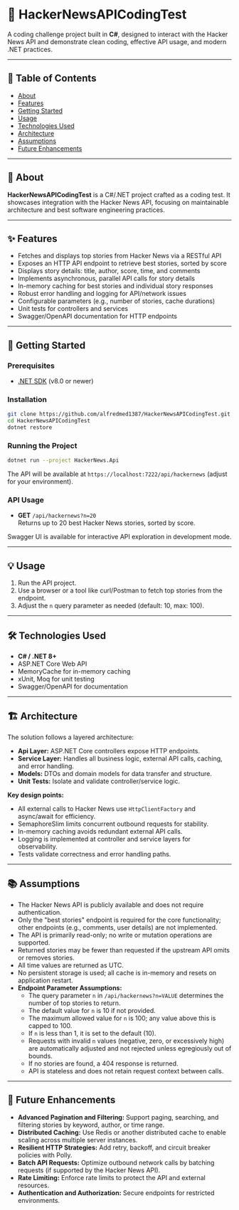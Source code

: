 # 🚀 HackerNewsAPICodingTest

A coding challenge project built in **C#**, designed to interact with the Hacker News API and demonstrate clean coding, effective API usage, and modern .NET practices.


---

## 📝 Table of Contents

- [About](#about)
- [Features](#features)
- [Getting Started](#getting-started)
- [Usage](#usage)
- [Technologies Used](#technologies-used)
- [Architecture](#architecture)
- [Assumptions](#assumptions)
- [Future Enhancements](#future-enhancements)

---

## 📖 About

**HackerNewsAPICodingTest** is a C#/.NET project crafted as a coding test. It showcases integration with the Hacker News API, focusing on maintainable architecture and best software engineering practices.

---

## ✨ Features

- Fetches and displays top stories from Hacker News via a RESTful API
- Exposes an HTTP API endpoint to retrieve best stories, sorted by score
- Displays story details: title, author, score, time, and comments
- Implements asynchronous, parallel API calls for story details
- In-memory caching for best stories and individual story responses
- Robust error handling and logging for API/network issues
- Configurable parameters (e.g., number of stories, cache durations)
- Unit tests for controllers and services
- Swagger/OpenAPI documentation for HTTP endpoints

---

## 🚀 Getting Started

### Prerequisites

- [.NET SDK](https://dotnet.microsoft.com/download) (v8.0 or newer)

### Installation

```bash
git clone https://github.com/alfredmed1387/HackerNewsAPICodingTest.git
cd HackerNewsAPICodingTest
dotnet restore
```

### Running the Project

```bash
dotnet run --project HackerNews.Api
```

The API will be available at `https://localhost:7222/api/hackernews` (adjust for your environment).

### API Usage

- **GET** `/api/hackernews?n=20`  
  Returns up to 20 best Hacker News stories, sorted by score.

Swagger UI is available for interactive API exploration in development mode.

---

## 💡 Usage

1. Run the API project.
2. Use a browser or a tool like curl/Postman to fetch top stories from the endpoint.
3. Adjust the `n` query parameter as needed (default: 10, max: 100).

---

## 🛠️ Technologies Used

- **C# / .NET 8+**
- ASP.NET Core Web API
- MemoryCache for in-memory caching
- xUnit, Moq for unit testing
- Swagger/OpenAPI for documentation

---

## 🏗️ Architecture

The solution follows a layered architecture:
- **Api Layer:** ASP.NET Core controllers expose HTTP endpoints.
- **Service Layer:** Handles all business logic, external API calls, caching, and error handling.
- **Models:** DTOs and domain models for data transfer and structure.
- **Unit Tests:** Isolate and validate controller/service logic.

**Key design points:**
- All external calls to Hacker News use `HttpClientFactory` and async/await for efficiency.
- SemaphoreSlim limits concurrent outbound requests for stability.
- In-memory caching avoids redundant external API calls.
- Logging is implemented at controller and service layers for observability.
- Tests validate correctness and error handling paths.

---

## 📚 Assumptions

- The Hacker News API is publicly available and does not require authentication.
- Only the "best stories" endpoint is required for the core functionality; other endpoints (e.g., comments, user details) are not implemented.
- The API is primarily read-only; no write or mutation operations are supported.
- Returned stories may be fewer than requested if the upstream API omits or removes stories.
- All time values are returned as UTC.
- No persistent storage is used; all cache is in-memory and resets on application restart.
- **Endpoint Parameter Assumptions:**
  - The query parameter `n` in `/api/hackernews?n=VALUE` determines the number of top stories to return.
  - The default value for `n` is 10 if not provided.
  - The maximum allowed value for `n` is 100; any value above this is capped to 100.
  - If `n` is less than 1, it is set to the default (10).
  - Requests with invalid `n` values (negative, zero, or excessively high) are automatically adjusted and not rejected unless egregiously out of bounds.
  - If no stories are found, a 404 response is returned.
  - API is stateless and does not retain request context between calls.

---

## 🌱 Future Enhancements

- **Advanced Pagination and Filtering:** Support paging, searching, and filtering stories by keyword, author, or time range.
- **Distributed Caching:** Use Redis or another distributed cache to enable scaling across multiple server instances.
- **Resilient HTTP Strategies:** Add retry, backoff, and circuit breaker policies with Polly.
- **Batch API Requests:** Optimize outbound network calls by batching requests (if supported by the Hacker News API).
- **Rate Limiting:** Enforce rate limits to protect the API and external resources.
- **Authentication and Authorization:** Secure endpoints for restricted environments.

